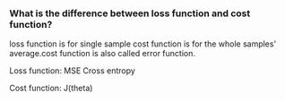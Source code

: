 ### What is the difference between loss function and cost function?

loss function is for single sample
cost function is for the whole samples' average.cost function is also called error function.

Loss function:
MSE
Cross entropy

Cost function:
J(theta)
